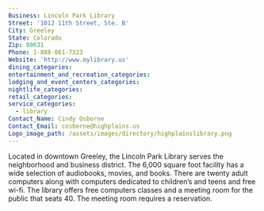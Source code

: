 ```yaml
---
Business: Lincoln Park Library
Street: '1012 11th Street, Ste. B'
City: Greeley
State: Colorado
Zip: 80631
Phone: 1-888-861-7323
Website: 'http://www.mylibrary.us'
dining_categories:
entertainment_and_recreation_categories:
lodging_and_event_centers_categories:
nightlife_categories:
retail_categories:
service_categories:
  - library
Contact_Name: Cindy Osborne
Contact_Email: cosborne@highplains.us
Logo_image_path: /assets/images/directory/highplainslibrary.png
---
```



Located in downtown Greeley, the Lincoln Park Library serves the neighborhood and business district. The 6,000 square foot facility has a wide selection of audiobooks, movies, and books. There are twenty adult computers along with computers dedicated to children’s and teens and free wi-fi. The library offers free computers classes and a meeting room for the public that seats 40. The meeting room requires a reservation.
